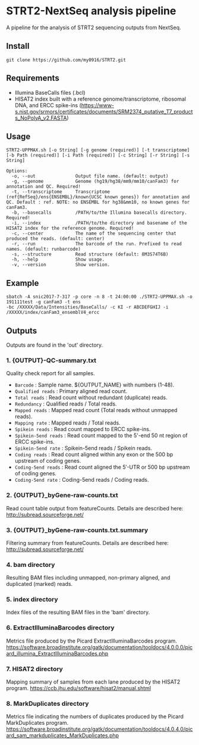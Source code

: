 # STRT2-NextSeq analysis pipeline

A pipeline for the analysis of STRT2 sequencing outputs from NextSeq.   

## Install
```
git clone https://github.com/my0916/STRT2.git
```

## Requirements
- Illumina BaseCalls files (.bcl)
- HISAT2 index built with a reference genome/transcriptome, ribosomal DNA, and ERCC spike-ins (https://www-s.nist.gov/srmors/certificates/documents/SRM2374_putative_T7_products_NoPolyA_v2.FASTA)

## Usage
```
STRT2-UPPMAX.sh [-o String] [-g genome (required)] [-t transcriptome] [-b Path (required)] [-i Path (required)] [-c String] [-r String] [-s String]

Options:
  -o, --out               Output file name. (default: output)
  -g, --genome            Genome (hg19/hg38/mm9/mm10/canFam3) for annotation and QC. Required!
  -t, --transcriptome     Transcriptome (ref{RefSeq}/ens{ENSEMBL}/known{UCSC known genes}) for annotation and QC. Default : ref. NOTE: no ENSEMBL for hg38&mm10, no known genes for canFam3.  
  -b, --basecalls         /PATH/to/the Illumina basecalls directory. Required!
  -i, --index             /PATH/to/the directory and basename of the HISAT2 index for the reference genome. Required! 
  -c, --center            The name of the sequencing center that produced the reads. (default: center)
  -r, --run               The barcode of the run. Prefixed to read names. (default: runbarcode)
  -s, --structure         Read structure (default: 8M3S74T6B)
  -h, --help              Show usage.
  -v, --version           Show version.
```

## Example
```
sbatch -A snic2017-7-317 -p core -n 8 -t 24:00:00 ./STRT2-UPPMAX.sh -o 191111test -g canFam3 -t ens
-bc /XXXXX/Data/Intensities/BaseCalls/ -c KI -r ABCDEFGHIJ -i /XXXXX/index/canFam3_ensemblV4_ercc
```

## Outputs
Outputs are found in the 'out' directory.
### 1. {OUTPUT}-QC-summary.txt
Quality check report for all samples.
- ```Barcode``` : Sample name. ${OUTPUT_NAME} with numbers (1-48).
- ```Qualified reads``` : Primary aligned read count.	
- ```Total reads``` : Read count without redundant (duplicate) reads.
- ```Redundancy``` : Qualified reads / Total reads. 
- ```Mapped reads``` : Mapped read count (Total reads without unmapped reads). 
- ```Mapping rate``` : Mapped reads / Total reads. 
- ```Spikein reads``` : Read count mapped to ERCC spike-ins.
- ```Spikein-5end reads``` : Read count mapped to the 5'-end 50 nt region of ERCC spike-ins.
- ```Spikein-5end rate``` : Spikein-5end reads / Spikein reads.
- ```Coding reads``` : Read count aligned within any exon or the 500 bp upstream of coding genes.
- ```Coding-5end reads``` : Read count aligned the 5′-UTR or 500 bp upstream of coding genes. 
- ```Coding-5end rate``` : Coding-5end reads / Coding reads.

### 2. {OUTPUT}_byGene-raw-counts.txt
Read count table output from featureCounts. Details are described here: http://subread.sourceforge.net/

### 3. {OUTPUT}_byGene-raw-counts.txt.summary
Filtering summary from featureCounts. Details are described here: http://subread.sourceforge.net/

### 4. bam directory
Resulting BAM files including unmapped, non-primary aligned, and duplicated (marked) reads.

### 5. index directory
Index files of the resulting BAM files in the 'bam' directory.

### 6. ExtractIlluminaBarcodes directory
Metrics file produced by the Picard ExtractIlluminaBarcodes program.
https://software.broadinstitute.org/gatk/documentation/tooldocs/4.0.0.0/picard_illumina_ExtractIlluminaBarcodes.php

### 7. HISAT2 directory
Mapping summary of samples from each lane produced by the HISAT2 program. 
https://ccb.jhu.edu/software/hisat2/manual.shtml

### 8. MarkDuplicates directory
Metrics file indicating the numbers of duplicates produced by the Picard MarkDuplicates program.
https://software.broadinstitute.org/gatk/documentation/tooldocs/4.0.4.0/picard_sam_markduplicates_MarkDuplicates.php
